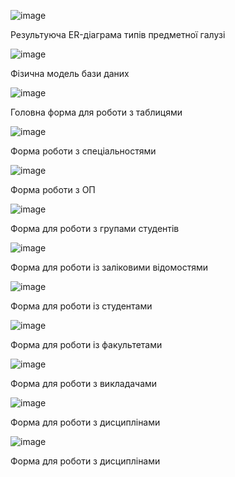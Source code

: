 ![image](https://github.com/user-attachments/assets/210632d7-38fa-4b68-af19-00166355025b)

Результуюча ER-діаграма типів предметної галузі

![image](https://github.com/user-attachments/assets/4bf17c71-0305-44d0-a664-a53aea59418c)

Фізична модель бази даних

![image](https://github.com/user-attachments/assets/06f533ad-df88-4af4-9b44-77917b4eb67a)

Головна форма для роботи з таблицями

![image](https://github.com/user-attachments/assets/0e19e20a-6196-4609-8844-1460eead9d40)

Форма роботи з спеціальностями

![image](https://github.com/user-attachments/assets/eec2d5ce-c2a3-4266-8718-9ce5f4bd9ed1)

Форма роботи з ОП

![image](https://github.com/user-attachments/assets/7810f158-6aed-4436-aea8-4eecb45ce260)

Форма для роботи з групами студентів

![image](https://github.com/user-attachments/assets/04dc8446-8cff-4efb-8e80-2055af8bd282)

Форма для роботи із заліковими відомостями

![image](https://github.com/user-attachments/assets/9725b2c2-0b3b-4343-b483-98cb5e77e4d8)

Форма для роботи із студентами

![image](https://github.com/user-attachments/assets/c45c2956-0348-4b5e-8d2a-eb530e128c48)

Форма для роботи із факультетами

![image](https://github.com/user-attachments/assets/5c48a19e-e920-404d-a8a4-0d005f92f86c)

Форма для роботи з викладачами

![image](https://github.com/user-attachments/assets/629464f8-6bca-4a4b-a41f-37df53cf3e04)

Форма для роботи з дисциплінами

![image](https://github.com/user-attachments/assets/099f5e34-e619-4770-8d60-0fb1373ea21a)

Форма для роботи з дисциплінами

